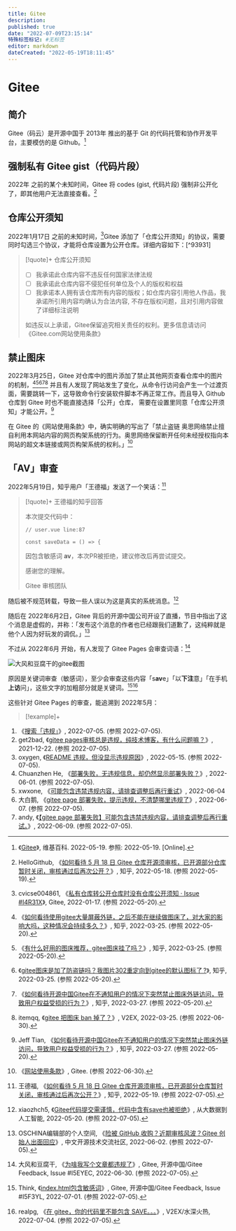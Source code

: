 ```yaml
---
title: Gitee
description:
published: true
date: "2022-07-09T23:15:14"
特殊标签标记: #无标签
editor: markdown
dateCreated: "2022-05-19T18:11:45"
---
```


# Gitee

## 简介

Gitee（码云）是开源中国于 2013年 推出的基于 Git 的代码托管和协作开发平台，主要模仿的是 Github。[^71707213]

[^71707213]: 《[Gitee](https://zh.wikipedia.org/w/index.php?title=Gitee&oldid=71707213)》, 维基百科. 2022-05-19. 参照: 2022-05-19. [Online].

## 强制私有 Gitee gist（代码片段）

2022年 之前的某个未知时间，Gitee 将 codes (gist, 代码片段) 强制非公开化了，即其他用户无法直接查看。[^1315]

[^1315]: HelloGithub, 《[如何看待 5 月 18 日 Gitee 仓库开源须审核，已开源部分仓库暂时关闭，审核通过后再次公开？](https://web.archive.org/web/20220518144607/https://www.zhihu.com/question/533388365/answer/2491315574)》, 知乎, 2022-05-18. (参照 2022-05-19).

## 仓库公开须知

2022年1月17日 之前的未知时间，[^I4R31X]Gitee 添加了「仓库公开须知」的协议，需要同时勾选三个协议，才能将仓库设置为公开仓库。详细内容如下：[^93931]

[^I4R31X]: cvicse004861, 《[私有仓库转公开仓库时没有仓库公开须知 · Issue #I4R31X](https://web.archive.org/web/20220519163229/https://gitee.com/oschina/git-osc/issues/I4R31X)》, Gitee, 2022-01-17. (参照 2022-05-20).

[^1]: 山外的鸭子哥, 《[码云(Gitee)宣布托管开源项目先审后发 承诺合法无违规经人工审核后才可访问](https://web.archive.org/web/20220519165657/https://www.landiannews.com/archives/93931.html)》, 蓝点网, 2022-05-19. (参照 2022-05-20).

> [!quote]+ 仓库公开须知
>
> +   [ ] 我承诺此仓库内容不违反任何国家法律法规
> +   [ ] 我承诺此仓库内容不侵犯任何单位及个人的版权和权益
> +   [ ] 我承诺本人拥有该仓库所有内容的版权；如仓库内容引用他人作品，我承诺所引用内容均确认为合法内容, 不存在版权问题，且对引用内容做了详细标注说明
>
> 如违反以上承诺，Gitee保留追究相关责任的权利。更多信息请访问《Gitee.com网站使用条款》

## 禁止图床

2022年3月25日，Gitee 对仓库中的图片添加了禁止其他网页查看仓库中的图片的机制，[^z1][^z2][^z3][^z4][^z5] 并且有人发现了网站发生了变化，从命令行访问会产生一个过渡页面，需要跳转一下，这导致命令行安装软件脚本不再正常工作。而且导入 Github 仓库到 Gitee 时也不能直接选择「公开」仓库， 需要在设置里同意「仓库公开须知」才能公开。[^2409]

[^z1]: 《[如何看待使用gitee大量屏蔽外链，之后不能在继续做图床了，对大家的影响大吗，这种情况会持续多久？](https://web.archive.org/web/20220509162157/https://www.zhihu.com/question/524089317)》, 知乎, 2022-03-25. (参照 2022-05-20).

[^z2]: 《[有什么好用的图床推荐，gitee图床挂了吗？](https://www.zhihu.com/question/524094354)》, 知乎, 2022-03-25. (参照 2022-05-20).

[^z3]: 《[gitee图床是加了防盗链吗？我图片302重定向到gitee的默认图标了 ?](https://web.archive.org/web/20220514101652/https://www.zhihu.com/question/524099214)》, 知乎, 2022-03-25. (参照 2022-05-20).

[^z4]: 《[如何看待开源中国Gitee在不通知用户的情况下突然禁止图床外链访问，导致用户权益受损的行为？](https://web.archive.org/web/20220329035405/https://www.zhihu.com/question/524345403)》, 知乎, 2022-03-27. (参照 2022-05-20).

[^z5]: itemqq, 《[gitee 把图床 ban 掉了？](https://web.archive.org/web/20220326011741/https://www.v2ex.com/t/842932)》, V2EX, 2022-03-25. (参照 2022-06-30).

[^2409]: Jeff Tian, 《[如何看待开源中国Gitee在不通知用户的情况下突然禁止图床外链访问，导致用户权益受损的行为？](https://web.archive.org/web/20220519161838/https://www.zhihu.com/question/524345403/answer/2409484751)》, 知乎, 2022-03-27. (参照 2022-05-20).

在 Gitee 的《网站使用条款》中，确实明确的写出了「禁止盗链 奥思网络禁止擅自利用本网站内容的网页构架系统的行为。奥思网络保留断开任何未经授权指向本网站的超文本链接或网页构架系统的权利。」[^gitee_terms]

[^gitee_terms]: 《[网站使用条款](https://web.archive.org/web/20180316222901/https://gitee.com/terms)》, Gitee. (参照 2022-06-30).

## 「AV」审查

2022年5月19日，知乎用户「王德福」发送了一个笑话：[^533388365]

[^533388365]: 王德福, 《[如何看待 5 月 18 日 Gitee 仓库开源须审核，已开源部分仓库暂时关闭，审核通过后再次公开？](https://web.archive.org/web/20220519131519/https://www.zhihu.com/question/533388365/answer/2492549159)》, 知乎, 2022-05-19. (参照 2022-07-05).

> [!quote]+ 王德福的知乎回答
>
> 本次提交代码中：
>
> ```text
> // user.vue line:87
>
> const saveData = () => {
> ```
>
> 因包含敏感词 **av**，本次PR被拒绝，建议修改后再尝试提交。
>
> 感谢您的理解。
>
> Gitee 审核团队

随后被不规范转载，导致一些人误以为这是真实的系统消息。[^5371]

[^5371]: xiaozhch5, 《[Gitee代码提交需谨慎，代码中含有save也被拒绝](https://lrting.top/qapress/5371.html)》, 从大数据到人工智能, 2022-05-20. (参照 2022-07-05).

随后在 2022年6月2日，Gitee 背后的开源中国公司开设了直播，节目中指出了这个消息是虚假的，并称：「发布这个消息的作者也已经跟我们道歉了，这纯粹就是他个人因为好玩发的调侃。」[^5534534]

[^5534534]: OSCHINA编辑部的个人空间, 《[险被 GitHub 收购？近期审核风波？Gitee 创始人出面回应](https://web.archive.org/web/20220705004616/https://my.oschina.net/oscpyaqxylk/blog/5534534)》, 中文开源技术交流社区, 2022-06-02. (参照 2022-07-05).

不过从 2022年6月 开始，有人发现了 Gitee Pages 会审查词语：[^I5EYEC]

[^I5EYEC]: 大风和豆腐干, 《[为啥我写个文章都违规了](https://web.archive.org/web/20220704145036/https://gitee.com/oschina/git-osc/issues/I5EYEC)》, Gitee, 开源中国/Gitee Feedback, Issue \#I5EYEC, 2022-06-30. (参照 2022-07-05).

![大风和豆腐干的gitee截图](https://s3.tebi.io/ggame/website/gitee/大风和豆腐干的gitee截图.webp)

原因是关键词审查（敏感词），至少会审查这些内容「s**av**e」「以**下注**意」「在手机**上访**问」，这些文字的加粗部分就是关键词。[^I5F3YL][^864017]

[^I5F3YL]: Think, 《[index.html包含敏感词](https://web.archive.org/web/20220704194506/https://gitee.com/oschina/git-osc/issues/I5F3YL)》, Gitee, 开源中国/Gitee Feedback, Issue \#I5F3YL, 2022-07-01. (参照 2022-07-05).

[^864017]: realpg, 《[在 gitee，你的代码里不能包含 SAVE。。。](https://web.archive.org/web/20220705000050/https://www.v2ex.com/t/864017)》, V2EX/水深火热, 2022-07-04. (参照 2022-07-05).

这些针对 Gitee Pages 的审查，能追溯到 2022年5月：

> [!example]+

1.  《[搜索「违规」](https://web.archive.org/web/20220705073104/https://gitee.com/oschina/git-osc/issues?issue_search=违规)》, 2022-07-05. (参照 2022-07-05).
2.  get2bad, 《[gitee pages审核总是违规，纯技术博客，有什么问题嘛？](https://web.archive.org/web/20220705075323/https://gitee.com/oschina/git-osc/issues/I4NL8O)》, 2021-12-22. (参照 2022-07-05).
3.  oxygen, 《[README 违规，但没显示违规原因](https://web.archive.org/web/20220705075330/https://gitee.com/oschina/git-osc/issues/I57GY8)》, 2022-05-15. (参照 2022-07-05).
4.  Chuanzhen He, 《[部署失败，无违规信息，却仍然显示部署失败？](https://web.archive.org/web/20220705072942/https://gitee.com/oschina/git-osc/issues/I5AFHO)》, 2022-06-01. (参照 2022-07-05).
5.  xwxone, 《[可能包含违禁违规内容，请排查调整后再行重试](https://web.archive.org/web/20220705075130/https://gitee.com/oschina/git-osc/issues/I5AORE)》, 2022-06-04
6.  大白鹅, 《[gitee page 部署失败，提示违规，不清楚哪里违规了](https://web.archive.org/web/20220705074958/https://gitee.com/oschina/git-osc/issues/I5B1KW)》, 2022-06-07. (参照 2022-07-05).
7.   andy, 《[【gitee page 部署失败】可能包含违禁违规内容，请排查调整后再行重试。](https://web.archive.org/web/20220705072852/https://gitee.com/oschina/git-osc/issues/I5BI39)》, 2022-06-09. (参照 2022-07-05).
